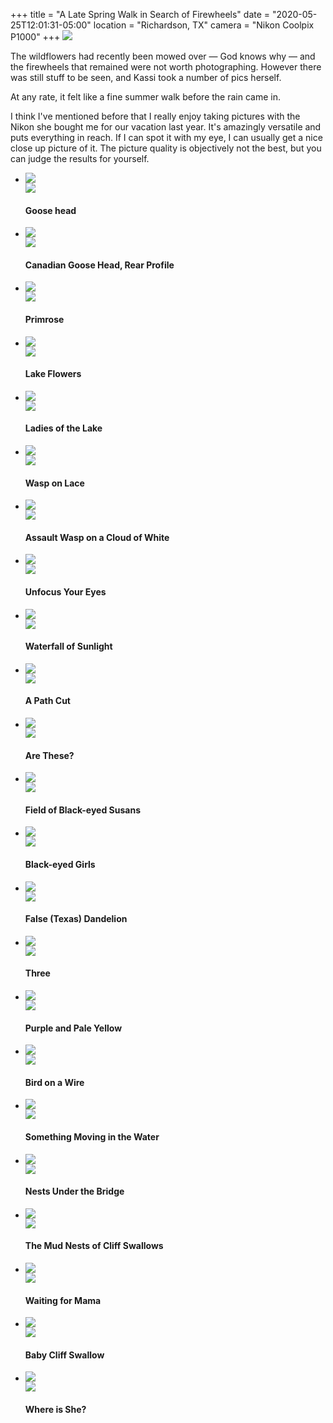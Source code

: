 +++
title = "A Late Spring Walk in Search of Firewheels"
date = "2020-05-25T12:01:31-05:00"
location = "Richardson, TX"
camera = "Nikon Coolpix P1000"
+++
<img src="https://live.staticflickr.com/65535/49931406576_f047cc54fd_o.jpg">
<!--more-->
The wildflowers had recently been mowed over — God knows why — and the firewheels that remained were not worth photographing. However there was still stuff to be seen, and Kassi took a number of pics herself. 

At any rate, it felt like a fine summer walk before the rain came in.

I think I've mentioned before that I really enjoy taking pictures with the Nikon she bought me for our vacation last year. It's amazingly versatile and puts everything in reach. If I can spot it with my eye, I can usually get a nice close up picture of it. The picture quality is objectively not the best, but you can judge the results for yourself.

<div class="container-fluid">
<div class="demo-gallery dark mrb35">
	<ul id="lightgallery" class="list-unstyled row">
		<li data-sub-html="<h4>Goose head</h4><p></p>" data-src="https://live.staticflickr.com/65535/49931415441_534cd502e6_o.jpg" class="col-xs-6 col-sm-4 col-md-3">
			<a href><img class="img-responsive" src="https://live.staticflickr.com/65535/49931415441_c1028ec137.jpg"><div class="demo-gallery-poster"><img src="/img/zoom.png"></div></a><div class="wp-caption-text"><h4>Goose head</h4><p></p></div></li>
		<li data-sub-html="<h4>Canadian Goose Head, Rear Profile</h4><p></p>" data-src="https://live.staticflickr.com/65535/49931719807_ec596a2759_o.jpg" class="col-xs-6 col-sm-4 col-md-3">
			<a href><img class="img-responsive" src="https://live.staticflickr.com/65535/49931719807_e14301f35c.jpg"><div class="demo-gallery-poster"><img src="/img/zoom.png"></div></a><div class="wp-caption-text"><h4>Canadian Goose Head, Rear Profile</h4><p></p></div></li>
		<li data-sub-html="<h4>Primrose</h4><p></p>" data-src="https://live.staticflickr.com/65535/49931406576_f047cc54fd_o.jpg" class="col-xs-6 col-sm-4 col-md-3">
			<a href><img class="img-responsive" src="https://live.staticflickr.com/65535/49931406576_135c732fcc.jpg"><div class="demo-gallery-poster"><img src="/img/zoom.png"></div></a><div class="wp-caption-text"><h4>Primrose</h4><p></p></div></li>
		<li data-sub-html="<h4>Lake Flowers</h4><p></p>" data-src="https://live.staticflickr.com/65535/49930898418_70dcf0d2f8_o.jpg" class="col-xs-6 col-sm-4 col-md-3">
			<a href><img class="img-responsive" src="https://live.staticflickr.com/65535/49930898418_4df53dc8d4.jpg"><div class="demo-gallery-poster"><img src="/img/zoom.png"></div></a><div class="wp-caption-text"><h4>Lake Flowers</h4><p></p></div></li>
		<li data-sub-html="<h4>Ladies of the Lake</h4><p></p>" data-src="https://live.staticflickr.com/65535/49931407996_58c0c301f3_o.jpg" class="col-xs-6 col-sm-4 col-md-3">
			<a href><img class="img-responsive" src="https://live.staticflickr.com/65535/49931407996_124f67faae.jpg"><div class="demo-gallery-poster"><img src="/img/zoom.png"></div></a><div class="wp-caption-text"><h4>Ladies of the Lake</h4><p></p></div></li>
		<li data-sub-html="<h4>Wasp on Lace</h4><p></p>" data-src="https://live.staticflickr.com/65535/49930897278_898732a999_o.jpg" class="col-xs-6 col-sm-4 col-md-3">
			<a href><img class="img-responsive" src="https://live.staticflickr.com/65535/49930897278_b837427e9c.jpg"><div class="demo-gallery-poster"><img src="/img/zoom.png"></div></a><div class="wp-caption-text"><h4>Wasp on Lace</h4><p></p></div></li>
		<li data-sub-html="<h4>Assault Wasp on a Cloud of White</h4><p></p>" data-src="https://live.staticflickr.com/65535/49930898613_07dd735049_o.jpg" class="col-xs-6 col-sm-4 col-md-3">
			<a href><img class="img-responsive" src="https://live.staticflickr.com/65535/49930898613_c14299f84a.jpg"><div class="demo-gallery-poster"><img src="/img/zoom.png"></div></a><div class="wp-caption-text"><h4>Assault Wasp on a Cloud of White</h4><p></p></div></li>
		<li data-sub-html="<h4>Unfocus Your Eyes</h4><p></p>" data-src="https://live.staticflickr.com/65535/49931723387_4fb1f7cd21_o.jpg" class="col-xs-6 col-sm-4 col-md-3">
			<a href><img class="img-responsive" src="https://live.staticflickr.com/65535/49931723387_d4b512632c.jpg"><div class="demo-gallery-poster"><img src="/img/zoom.png"></div></a><div class="wp-caption-text"><h4>Unfocus Your Eyes</h4><p></p></div></li>
		<li data-sub-html="<h4>Waterfall of Sunlight</h4><p></p>" data-src="https://live.staticflickr.com/65535/49930895623_9d434d2352_o.jpg" class="col-xs-6 col-sm-4 col-md-3">
			<a href><img class="img-responsive" src="https://live.staticflickr.com/65535/49930895623_8e995d9962.jpg"><div class="demo-gallery-poster"><img src="/img/zoom.png"></div></a><div class="wp-caption-text"><h4>Waterfall of Sunlight</h4><p></p></div></li>
		<li data-sub-html="<h4>A Path Cut</h4><p></p>" data-src="https://live.staticflickr.com/65535/49931411341_1cf44277a3_o.jpg" class="col-xs-6 col-sm-4 col-md-3">
			<a href><img class="img-responsive" src="https://live.staticflickr.com/65535/49931411341_e6cc74a030.jpg"><div class="demo-gallery-poster"><img src="/img/zoom.png"></div></a><div class="wp-caption-text"><h4>A Path Cut</h4><p></p></div></li>
		<li data-sub-html="<h4>Are These?</h4><p></p>" data-src="https://live.staticflickr.com/65535/49931407866_0bbbe40d9c_o.jpg" class="col-xs-6 col-sm-4 col-md-3">
			<a href><img class="img-responsive" src="https://live.staticflickr.com/65535/49931407866_81c2bd503a.jpg"><div class="demo-gallery-poster"><img src="/img/zoom.png"></div></a><div class="wp-caption-text"><h4>Are These?</h4><p></p></div></li>
		<li data-sub-html="<h4>Field of Black-eyed Susans</h4><p></p>" data-src="https://live.staticflickr.com/65535/49930901538_6913efa06b_o.jpg" class="col-xs-6 col-sm-4 col-md-3">
			<a href><img class="img-responsive" src="https://live.staticflickr.com/65535/49930901538_c3fa08f400.jpg"><div class="demo-gallery-poster"><img src="/img/zoom.png"></div></a><div class="wp-caption-text"><h4>Field of Black-eyed Susans</h4><p></p></div></li>
		<li data-sub-html="<h4>Black-eyed Girls</h4><p></p>" data-src="https://live.staticflickr.com/65535/49931408576_2149fd4fb5_o.jpg" class="col-xs-6 col-sm-4 col-md-3">
			<a href><img class="img-responsive" src="https://live.staticflickr.com/65535/49931408576_ec6a50eb96.jpg"><div class="demo-gallery-poster"><img src="/img/zoom.png"></div></a><div class="wp-caption-text"><h4>Black-eyed Girls</h4><p></p></div></li>
		<li data-sub-html="<h4>False (Texas) Dandelion</h4><p></p>" data-src="https://live.staticflickr.com/65535/49931721927_80158d8d27_o.jpg" class="col-xs-6 col-sm-4 col-md-3">
			<a href><img class="img-responsive" src="https://live.staticflickr.com/65535/49931721927_5845074265.jpg"><div class="demo-gallery-poster"><img src="/img/zoom.png"></div></a><div class="wp-caption-text"><h4>False (Texas) Dandelion</h4><p></p></div></li>
		<li data-sub-html="<h4>Three</h4><p></p>" data-src="https://live.staticflickr.com/65535/49931720182_59d799722f_o.jpg" class="col-xs-6 col-sm-4 col-md-3">
			<a href><img class="img-responsive" src="https://live.staticflickr.com/65535/49931720182_942cb8b57d.jpg"><div class="demo-gallery-poster"><img src="/img/zoom.png"></div></a><div class="wp-caption-text"><h4>Three</h4><p></p></div></li>
		<li data-sub-html="<h4>Purple and Pale Yellow</h4><p></p>" data-src="https://live.staticflickr.com/65535/49930898798_79871a4e8b_o.jpg" class="col-xs-6 col-sm-4 col-md-3">
			<a href><img class="img-responsive" src="https://live.staticflickr.com/65535/49930898798_877be2e316.jpg"><div class="demo-gallery-poster"><img src="/img/zoom.png"></div></a><div class="wp-caption-text"><h4>Purple and Pale Yellow</h4><p></p></div></li>
		<li data-sub-html="<h4>Bird on a Wire</h4><p></p>" data-src="https://live.staticflickr.com/65535/49931719097_e525273d5a_o.jpg" class="col-xs-6 col-sm-4 col-md-3">
			<a href><img class="img-responsive" src="https://live.staticflickr.com/65535/49931719097_d64fc38ca3.jpg"><div class="demo-gallery-poster"><img src="/img/zoom.png"></div></a><div class="wp-caption-text"><h4>Bird on a Wire</h4><p></p></div></li>
		<li data-sub-html="<h4>Something Moving in the Water</h4><p></p>" data-src="https://live.staticflickr.com/65535/49931720447_46bc465664_o.jpg" class="col-xs-6 col-sm-4 col-md-3">
			<a href><img class="img-responsive" src="https://live.staticflickr.com/65535/49931720447_97bf227484.jpg"><div class="demo-gallery-poster"><img src="/img/zoom.png"></div></a><div class="wp-caption-text"><h4>Something Moving in the Water</h4><p></p></div></li>
		<li data-sub-html="<h4>Nests Under the Bridge</h4><p></p>" data-src="https://live.staticflickr.com/65535/49931723082_846022d489_o.jpg" class="col-xs-6 col-sm-4 col-md-3">
			<a href><img class="img-responsive" src="https://live.staticflickr.com/65535/49931723082_035cf71d30.jpg"><div class="demo-gallery-poster"><img src="/img/zoom.png"></div></a><div class="wp-caption-text"><h4>Nests Under the Bridge</h4><p></p></div></li>
		<li data-sub-html="<h4>The Mud Nests of Cliff Swallows</h4><p></p>" data-src="https://live.staticflickr.com/65535/49931411816_b6bffd6b0a_o.jpg" class="col-xs-6 col-sm-4 col-md-3">
			<a href><img class="img-responsive" src="https://live.staticflickr.com/65535/49931411816_23a77ae4b3.jpg"><div class="demo-gallery-poster"><img src="/img/zoom.png"></div></a><div class="wp-caption-text"><h4>The Mud Nests of Cliff Swallows</h4><p></p></div></li>
		<li data-sub-html="<h4>Waiting for Mama</h4><p></p>" data-src="https://live.staticflickr.com/65535/49931414556_75ac5873b7_o.jpg" class="col-xs-6 col-sm-4 col-md-3">
			<a href><img class="img-responsive" src="https://live.staticflickr.com/65535/49931414556_96ae13f019.jpg"><div class="demo-gallery-poster"><img src="/img/zoom.png"></div></a><div class="wp-caption-text"><h4>Waiting for Mama</h4><p></p></div></li>
		<li data-sub-html="<h4>Baby Cliff Swallow</h4><p></p>" data-src="https://live.staticflickr.com/65535/49931415091_72a074039f_o.jpg" class="col-xs-6 col-sm-4 col-md-3">
			<a href><img class="img-responsive" src="https://live.staticflickr.com/65535/49931415091_3545ac71a6.jpg"><div class="demo-gallery-poster"><img src="/img/zoom.png"></div></a><div class="wp-caption-text"><h4>Baby Cliff Swallow</h4><p></p></div></li>
		<li data-sub-html="<h4>Where is She?</h4><p></p>" data-src="https://live.staticflickr.com/65535/49930902263_745019d736_o.jpg" class="col-xs-6 col-sm-4 col-md-3">
			<a href><img class="img-responsive" src="https://live.staticflickr.com/65535/49930902263_d7d3632149.jpg"><div class="demo-gallery-poster"><img src="/img/zoom.png"></div></a><div class="wp-caption-text"><h4>Where is She?</h4><p></p></div></li>
	</ul>
</div>
</div>

